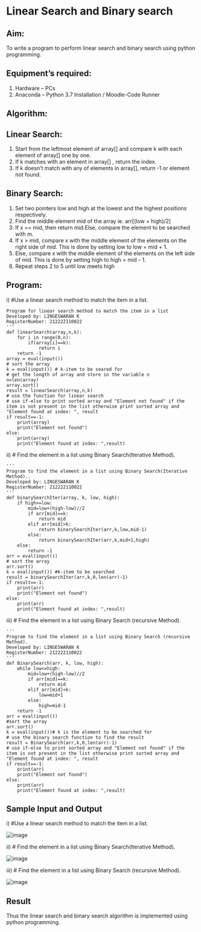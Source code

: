 # Linear Search and Binary search
## Aim:
To write a program to perform linear search and binary search using python programming.
## Equipment’s required:
1.	Hardware – PCs
2.	Anaconda – Python 3.7 Installation / Moodle-Code Runner
## Algorithm:
## Linear Search:
1.	Start from the leftmost element of array[] and compare k with each element of array[] one by one.
2.	If k matches with an element in array[] , return the index.
3.	If k doesn’t match with any of elements in array[], return -1 or element not found.
## Binary Search:
1.	Set two pointers low and high at the lowest and the highest positions respectively.
2.	Find the middle element mid of the array ie. arr[(low + high)/2]
3.	If x == mid, then return mid.Else, compare the element to be searched with m.
4.	If x > mid, compare x with the middle element of the elements on the right side of mid. This is done by setting low to low = mid + 1.
5.	Else, compare x with the middle element of the elements on the left side of mid. This is done by setting high to high = mid - 1.
6.	Repeat steps 2 to 5 until low meets high
## Program:
i)	#Use a linear search method to match the item in a list.
```''' 
Program for linear search method to match the item in a list
Developed by: LINGESWARAN K
RegisterNumber: 212222110022
'''
def linearSearch(array,n,k):
    for i in range(0,n):
        if(array[i]==k):
            return i
    return -1
array = eval(input())
# sort the array
k = eval(input()) # k-item to be seared for
# get the length of array and store in the variable n
n=len(array)
array.sort()
result = linearSearch(array,n,k)
# use the function for linear search
# use if-else to print sorted array and "Element not found" if the item is not present in the list otherwise print sorted array and "Element found at index: ", result
if result==-1:
    print(array)
    print("Element not found")
else:
    print(array)
    print("Element found at index: ",result)

```
ii)	# Find the element in a list using Binary Search(Iterative Method).
```
''' 
Program to find the element in a list using Binary Search(Iterative Method)..
Developed by: LINGESWARAN K
RegisterNumber: 212222110022
'''
def binarySearchIter(array, k, low, high):
    if high>=low:
        mid=low+(high-low)//2
        if arr[mid]==k:
            return mid
        elif arr[mid]>k:
            return binarySearchIter(arr,k,low,mid-1)
        else:
            return binarySearchIter(arr,k,mid+1,high)
    else:
        return -1
arr = eval(input())
# sort the array
arr.sort()
k = eval(input()) #k-item to be searched
result = binarySearchIter(arr,k,0,len(arr)-1)
if result==-1:
    print(arr)
    print("Element not found")
else:
    print(arr)
    print("Element found at index: ",result)
```
iii)	# Find the element in a list using Binary Search (recursive Method).
```
''' 
Program to find the element in a list using Binary Search (recursive Method).
Developed by: LINGESWARAN K
RegisterNumber: 212222110022
'''
def BinarySearch(arr, k, low, high):
    while low<=high:
        mid=low+(high-low)//2
        if arr[mid]==k:
            return mid
        elif arr[mid]<k:
            low=mid+1
        else:
            high=mid-1
    return -1
arr = eval(input())
#sort the array
arr.sort()
k = eval(input())# k is the element to be searched for
# use the binary search function to find the result
result = BinarySearch(arr,k,0,len(arr)-1)
# use if-else to print sorted array and "Element not found" if the item is not present in the list otherwise print sorted array and "Element found at index: ", result
if result==-1:
    print(arr)
    print("Element not found")
else:
    print(arr)
    print("Element found at index: ",result)
```
## Sample Input and Output

i) #Use a linear search method to match the item in a list.

![image](https://github.com/Lingeswaran04/Search-Algorithm/assets/119103865/4d0e12ab-9516-43c5-be82-614fc3890ec2)

ii)	# Find the element in a list using Binary Search(Iterative Method).

![image](https://github.com/Lingeswaran04/Search-Algorithm/assets/119103865/d5583c7d-66d3-41d8-8aaa-087a6d5e6d44)

iii)	# Find the element in a list using Binary Search (recursive Method).

![image](https://github.com/Lingeswaran04/Search-Algorithm/assets/119103865/98abd586-d310-4a98-bbc2-3eb7f272ddd6)

## Result
Thus the linear search and binary search algorithm is implemented using python programming.
